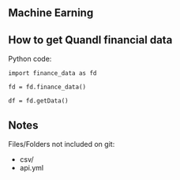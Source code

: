 ## Machine Earning

## How to get Quandl financial data
Python code:

```
import finance_data as fd

fd = fd.finance_data()

df = fd.getData()
```

## Notes
Files/Folders not included on git:

* csv/
* api.yml